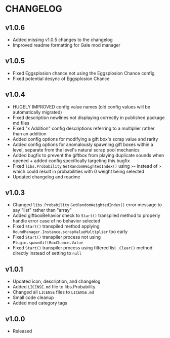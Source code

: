 # CHANGELOG  

## v1.0.6  
  
- Added missing v1.0.5 changes to the changelog
- Improved readme formatting for Gale mod manager
  
## v1.0.5  
  
- Fixed Eggsplosion chance not using the Eggsplosion Chance config  
- Fixed potential desync of Eggsplosion Chance  
  
## v1.0.4  
  
- HUGELY IMPROVED config value names (old config values will be automatically migrated)  
- Fixed description newlines not displaying correctly in published package md files  
- Fixed "x Addition" config descriptions referring to a multiplier rather than an addition  
- Added config options for modifying a gift box's scrap value and rarity  
- Added config options for anomalously spawning gift boxes within a level, separate from the level's natural scrap pool mechanics  
- Added bugfix to prevent the giftbox from playing duplicate sounds when opened + added config specifically targeting this bugfix  
- Fixed `libs.Probability` `GetRandomWeightedIndex()` using `>=` instead of `>` which could result in probabilities with 0 weight being selected  
- Updated changelog and readme  
  
## v1.0.3  
  
- Changed `libs.Probability` `GetRandomWeightedIndex()` error message to say "list" rather than "array"  
- Added giftboxBehavior check to `Start()` transpiled method to properly handle error case of no behavior selected  
- Fixed `Start()` transpiled method applying `RoundManager.Instance.scrapValueMultiplier` too early  
- Fixed `Start()` transpiler process not using `Plugin.spawnGiftBoxChance.Value`  
- Fixed `Start()` transpiler process using filtered list `.Clear()` method directly instead of setting to `null`  
  
## v1.0.1  
  
- Updated icon, description, and changelog  
- Added `LICENSE.md` file to libs.Probability  
- Changed all `LICENSE` files to `LICENSE.md`  
- Small code cleanup  
- Added mod category tags  
  
## v1.0.0  
  
- Released  
  